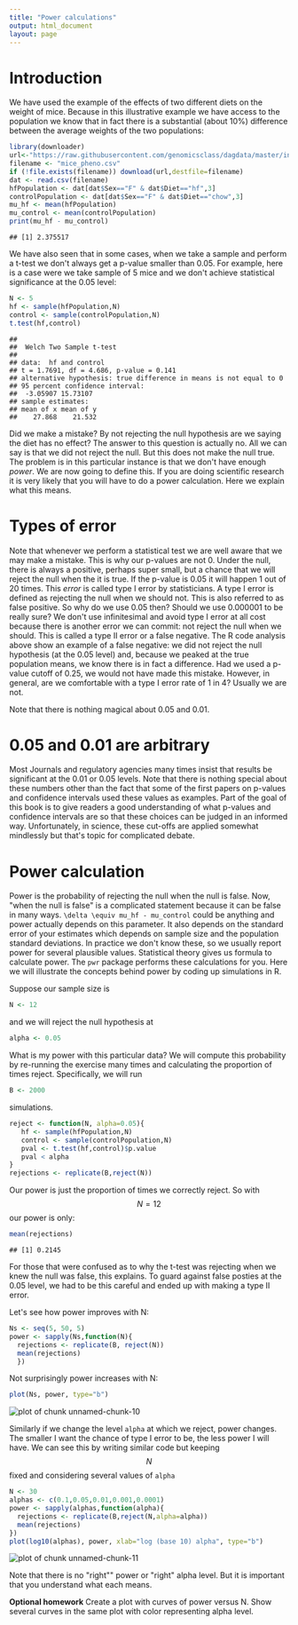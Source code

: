 ```yaml
---
title: "Power calculations"
output: html_document
layout: page
---
```








# Introduction

We have used the example of the effects of two different diets on the weight of mice. Because in this illustrative example we have access to the population we know that in fact there is a substantial (about 10%) difference between the average weights of the two populations:


```r
library(downloader)
url<-"https://raw.githubusercontent.com/genomicsclass/dagdata/master/inst/extdata/mice_pheno.csv"
filename <- "mice_pheno.csv"
if (!file.exists(filename)) download(url,destfile=filename)
dat <- read.csv(filename)
hfPopulation <- dat[dat$Sex=="F" & dat$Diet=="hf",3]
controlPopulation <- dat[dat$Sex=="F" & dat$Diet=="chow",3]
mu_hf <- mean(hfPopulation)
mu_control <- mean(controlPopulation)
print(mu_hf - mu_control)
```

```
## [1] 2.375517
```

We have also seen that in some cases, when we take a sample and perform a t-test we don't always get a p-value smaller than 0.05. For example, here is a case were we take sample of 5 mice and we don't achieve statistical significance at the 0.05 level:


```r
N <- 5
hf <- sample(hfPopulation,N)
control <- sample(controlPopulation,N)
t.test(hf,control)
```

```
## 
## 	Welch Two Sample t-test
## 
## data:  hf and control
## t = 1.7691, df = 4.686, p-value = 0.141
## alternative hypothesis: true difference in means is not equal to 0
## 95 percent confidence interval:
##  -3.05907 15.73107
## sample estimates:
## mean of x mean of y 
##    27.868    21.532
```

Did we make a mistake? By not rejecting the null hypothesis are we saying the diet has no effect? The answer to this question is actually no. All we can say is that we did not reject the null. But this does not make the null true. The problem is in this particular instance is that we don't have enough _power_. We are now going to define this. If you are doing scientific research it is very likely that you will have to do a power calculation. Here we explain what this means.


# Types of error

Note that whenever we perform a statistical test we are well aware that we may make a mistake. This is why our p-values are not 0. Under the null, there is always a positive, perhaps super small, but a chance that we will reject the null when the it is true. If the p-value is 0.05 it will happen 1 out of 20 times. This _error_ is called type I error by statisticians. A type I error is defined as rejecting the null when we should not. This is also referred to as false positive. So why do we use 0.05 then? Should we use 0.000001 to be really sure? We don't use infinitesimal and avoid type I error at all cost because there is another error we can commit: not reject the null when we should. This is called a type II error or a false negative. The R code analysis above show an example of a false negative: we did not reject the null hypothesis (at the 0.05 level) and, because we peaked at the true population means, we know there is in fact a difference. Had we used a p-value cutoff of 0.25, we would not have made this mistake. However, in general, are we comfortable with a type I error rate of 1 in 4? Usually we are not. 

Note that there is nothing magical about 0.05 and 0.01. 

# 0.05 and 0.01 are arbitrary

Most Journals and regulatory agencies many times insist that results be significant at the 0.01 or 0.05 levels. Note that there is nothing special about these numbers other than the fact that some of the first papers on p-values and confidence intervals used these values as examples. Part of the goal of this book is to give readers a good understanding of what p-values and confidence intervals are so that these choices can be judged in an informed way. Unfortunately, in science,  these cut-offs are applied somewhat mindlessly but that's topic for complicated debate.


# Power calculation

Power is the probability of rejecting the null when the null is false. Now, "when the null is false" is a complicated statement because it can be false in many ways. `\delta \equiv mu_hf - mu_control` could be anything and power actually depends on this parameter. It also depends on the standard error of your estimates which depends on sample size and the population standard deviations. In practice we don't know these, so we usually report power for several plausible values. Statistical theory gives us formula to calculate power. The `pwr` package performs these calculations for you. Here we will illustrate the concepts behind power by coding up simulations in R.

Suppose our sample size is 


```r
N <- 12
```

and we will reject the null hypothesis at


```r
alpha <- 0.05
```

What is my power with this particular data? We will compute this probability by re-running the exercise many times and calculating the proportion of times reject. Specifically, we will run 


```r
B <- 2000
```

simulations.


```r
reject <- function(N, alpha=0.05){
   hf <- sample(hfPopulation,N) 
   control <- sample(controlPopulation,N)
   pval <- t.test(hf,control)$p.value
   pval < alpha
}
rejections <- replicate(B,reject(N))
```

Our power is just the proportion of times we correctly reject. So with  $$N=12$$ our power is only: 


```r
mean(rejections)
```

```
## [1] 0.2145
```

For those that were confused as to why the t-test was rejecting when we knew the null was false, this explains. To guard against false posties at the 0.05 level, we had to be this careful and ended up with making a type II error.

Let's see how power improves with N:


```r
Ns <- seq(5, 50, 5)
power <- sapply(Ns,function(N){
  rejections <- replicate(B, reject(N))
  mean(rejections)
  })
```

Not surprisingly power increases with N:


```r
plot(Ns, power, type="b")
```

![plot of chunk unnamed-chunk-10](figure/power_calculations-unnamed-chunk-10-1.png) 

Similarly if we change the level `alpha` at which we reject, power changes. The smaller I want the chance of type I error to be, the less power I will have. We can see this by writing similar code but keeping $$N$$ fixed and considering several values of `alpha`


```r
N <- 30
alphas <- c(0.1,0.05,0.01,0.001,0.0001)
power <- sapply(alphas,function(alpha){
  rejections <- replicate(B,reject(N,alpha=alpha))
  mean(rejections)
})
plot(log10(alphas), power, xlab="log (base 10) alpha", type="b")
```

![plot of chunk unnamed-chunk-11](figure/power_calculations-unnamed-chunk-11-1.png) 

Note that there is no "right"" power or "right" alpha level. But it is important that you understand what each means.

<b>Optional homework</b> Create a plot with curves of power versus N. Show several curves in the same plot with color representing alpha level.
